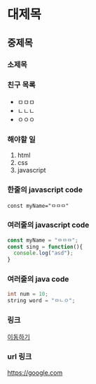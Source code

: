 # 대제목
## 중제목
### 소제목

### 친구 목록
- ㅁㅁㅁ
- ㄴㄴㄴ
- ㅇㅇㅇ

### 해야할 일
1. html
2. css
3. javascript

### 한줄의 javascript code
`const myName="ㅁㅁㅁ"`

### 여러줄의 javascript code
```javascript
const myName = "ㅁㅁㅁ";
const sing = function(){
  console.log("asd");
}
```

### 여러줄의 java code
```java
int num = 10;
string word = "ㅁㄴㅇ";
```

### 링크
[ 이동하기 ](https://google.com)

### url 링크
<https://google.com>
